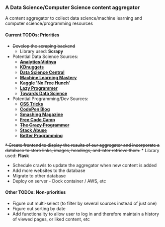 ### A Data Science/Computer Science content aggregator
A content aggregator to collect data science/machine
learning and computer science/programming resources

#### Current TODOs: Priorities
* ~~Develop the scraping backend~~
    * Library used: **Scrapy**
* Potential Data Science Sources: 
    * ~~**[Analytics Vidhya](https://www.analyticsvidhya.com/blog/)**~~
    * **[KDnuggets](https://www.kdnuggets.com/news/index.html)**
    * **[Data Science Central](https://www.datasciencecentral.com/)**
    * **[Machine Learning Mastery](https://machinelearningmastery.com/blog/)**
    * **[Kaggle 'No Free Hunch'](https://medium.com/kaggle-blog)**
    * **[Lazy Programmer](https://lazyprogrammer.me/)**
    * **[Towards Data Science](https://towardsdatascience.com/)**
* Potential Programming/Dev Sources:
    * **[CSS Tricks](https://css-tricks.com/archives/)**
    * **[CodePen Blog](https://blog.codepen.io/)**
    * **[Smashing Magazine](https://www.smashingmagazine.com/articles/)**
    * **[Free Code Camp](https://www.freecodecamp.org/news/)**
    * ~~**[The Crazy Programmer](https://www.thecrazyprogrammer.com/)**~~
    * **[Stack Abuse](https://stackabuse.com/)**
    * **[Better Programming](https://medium.com/better-programming)**  
    
~~* Create frontend to display the results of our aggregator and incorporate a database to store links, images, headings, 
and later retrieve them.~~
    * Library used: **Flask**
* Schedule crawls to update the aggregator when new content is added
* Add more websites to the database
* Migrate to other database
* Deploy on server - Dock container / AWS, etc

#### Other TODOs: Non-priorities
* Figure out multi-select (to filter by several sources instead of just one)
* Figure out sorting by date
* Add functionality to allow user to log in and therefore maintain a history of viewed pages, or
liked content, etc


